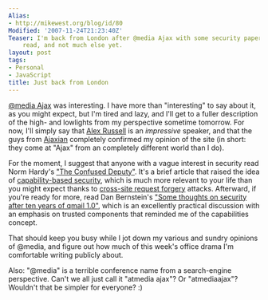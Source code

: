 ```yaml
---
Alias:
- http://mikewest.org/blog/id/80
Modified: '2007-11-24T21:23:40Z'
Teaser: I'm back from London after @media Ajax with some security papers for you to
    read, and not much else yet.
layout: post
tags:
- Personal
- JavaScript
title: Just back from London
---
```

[@media Ajax][atmedia] was interesting.  I have more than "interesting" to say
about it, as you might expect, but I'm tired and lazy, and I'll get to a
fuller description of the high- and lowlights from my perspective sometime
tomorrow.  For now, I'll simply say that [Alex Russell][alex] is an _impressive_
speaker, and that the guys from [Ajaxian][] completely confirmed my opinion of the site (in short: they come at "Ajax" from an completely different world
than I do).

For the moment, I suggest that anyone with a vague interest in security read
Norm Hardy's ["The Confused Deputy"][deputy].  It's a brief article that
raised the idea of [capability-based security][capability], which is much more
relevant to your life than you might expect thanks to [cross-site request
forgery][csfr] attacks.  Afterward, if you're ready for more, read Dan
Bernstein's ["Some thoughts on security after ten years of qmail 1.0"][qmail],
which is an excellently practical discussion with an emphasis on trusted components that reminded me of the capabilities concept.

That should keep you busy while I jot down my various and sundry opinions of
@media, and figure out how much of this week's office drama I'm comfortable
writing publicly about.

Also: "@media" is a terrible conference name from a search-engine perspective. 
Can't we all just call it "atmedia ajax"?  Or "atmediaajax"?  Wouldn't that be
simpler for everyone?  :)

[ajaxian]: http://www.ajaxian.com/
[atmedia]: http://www.vivabit.com/atmediaajax/ "@media Ajax"
[deputy]: http://cap-lore.com/CapTheory/ConfusedDeputy.html "Norm Hardy: The Confused Deputy"
[qmail]: http://cr.yp.to/qmail/qmailsec-20071101.pdf "Dan Bernstein: Some thoughts on security after ten years of qmail 1.0"
[capability]: http://en.wikipedia.org/wiki/Capability-based_security "Wikipedia: Capability-based security"
[csfr]: http://shiflett.org/articles/cross-site-request-forgeries "Chris Shiftlett: Cross-Site Request Forgeries"
[alex]: http://alex.dojotoolkit.org/ "Alex Russell: Continuing Intermittent Incoherency"